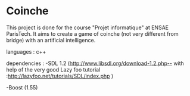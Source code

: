 # Coinche
This project is done for the course "Projet informatique" at ENSAE ParisTech. It aims to create a game of coinche (not very different from bridge) with an artificial intelligence.

languages : c++

dependencies :
-SDL 1.2 (http://www.libsdl.org/download-1.2.php-- with help of the very good Lazy foo tutorial :http://lazyfoo.net/tutorials/SDL/index.php )

-Boost (1.55)
